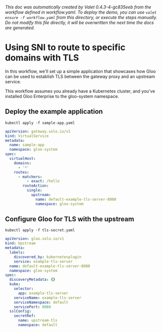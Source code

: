 _This doc was automatically created by Valet 0.4.3-4-gc835eeb from the workflow defined in workflow.yaml. To deploy the demo, you can use `valet ensure -f workflow.yaml` from this directory, or execute the steps manually. Do not modify this file directly, it will be overwritten the next time the docs are generated._

# Using SNI to route to specific domains with TLS

In this workflow, we'll set up a simple application that showcases how Gloo can be used to establish TLS between the gateway proxy and an upstream service.


This workflow assumes you already have a Kubernetes cluster, and you've installed Gloo Enterprise to the gloo-system namespace.


## Deploy the example application



 



```
kubectl apply -f sample-app.yaml
```

 



```yaml
apiVersion: gateway.solo.io/v1
kind: VirtualService
metadata:
  name: sample-app
  namespace: gloo-system
spec:
  virtualHost:
    domains:
      - '*'
    routes:
      - matchers:
          - exact: /hello
        routeAction:
          single:
            upstream:
              name: default-example-tls-server-8080
              namespace: gloo-system
```

 



## Configure Gloo for TLS with the upstream



 



```
kubectl apply -f tls-secret.yaml
```

 



```yaml
apiVersion: gloo.solo.io/v1
kind: Upstream
metadata:
  labels:
    discovered_by: kubernetesplugin
    service: example-tls-server
  name: default-example-tls-server-8080
  namespace: gloo-system
spec:
  discoveryMetadata: {}
  kube:
    selector:
      app: example-tls-server
    serviceName: example-tls-server
    serviceNamespace: default
    servicePort: 8080
  sslConfig:
    secretRef:
      name: upstream-tls
      namespace: default
```

 



 

